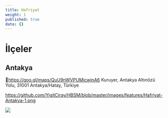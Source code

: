 ```yaml
---
title: Hafriyat
weight: 1
published: true
date: {}
---
```

# İlçeler

## Antakya
📍https://goo.gl/maps/QuU9nWVPUMicwjnA6 
Kuruyer, Antakya Altınözü Yolu, 31001 Antakya/Hatay, Türkiye


https://github.com/YigitCiray/HBSM/blob/master/images/features/Hafriyat-Antakya-1.png

![]({{site.baseurl}}/images/features/Hafriyat-Antakya-1.png)

